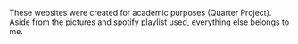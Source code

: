 These websites were created for academic purposes (Quarter Project). Aside from the pictures and spotify playlist used, everything else belongs to me.


